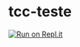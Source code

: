 # tcc-teste
[![Run on Repl.it](https://repl.it/badge/github/fernandafbc/tcc-teste.git)](https://repl.it/github/fernandafbc/tcc-teste.git)
